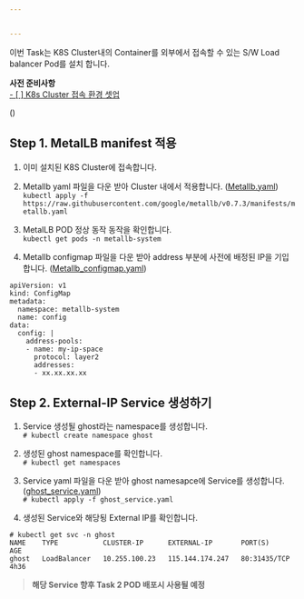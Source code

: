 ```yaml
---


---
```


<p>이번 Task는 K8S Cluster내의 Container를 외부에서 접속할 수 있는 S/W Load balancer Pod를 설치 합니다.</p>
<p><strong>사전 준비사항</strong><br>
<a href="https://github.com/netappkr/NDX_Handsonworkshop-/blob/master/K8s_on_MultiCloud/OnPremNKS.md">-  [ ] K8s Cluster 접속 환경 셋업</a></p>
<p>()</p>
<h2 id="step-1.-metallb-manifest--적용">Step 1. MetalLB manifest  적용</h2>
<ol>
<li>
<p>이미 설치된  K8S Cluster에 접속합니다.</p>
</li>
<li>
<p>Metallb yaml 파일을 다운 받아 Cluster 내에서 적용합니다. (<a href="https://github.com/netappkr/NDX_Handsonworkshop-/blob/master/sourcefile/metallb.yaml">Metallb.yaml</a>)<br>
<code>kubectl apply -f https://raw.githubusercontent.com/google/metallb/v0.7.3/manifests/metallb.yaml</code></p>
</li>
<li>
<p>MetalLB POD 정상 동작 동작을 확인합니다.<br>
<code>kubectl get pods -n metallb-system</code></p>
</li>
<li>
<p>Metallb configmap 파일을 다운 받아 address 부분에 사전에 배정된 IP을 기입합니다. (<a href="https://github.com/netappkr/NDX_Handsonworkshop-/blob/master/sourcefile/metallbconfigmap.yaml">Metallb_configmap.yaml</a>)</p>
</li>
</ol>
 <pre class="  language-undefined"><code class="prism language-&quot;NotActions&quot;:  language-undefined">apiVersion: v1
kind: ConfigMap
metadata:
  namespace: metallb-system
  name: config
data:
  config: |
    address-pools:
    - name: my-ip-space
      protocol: layer2
      addresses:
      - xx.xx.xx.xx </code></pre>
<h2 id="step-2.-external-ip-service--생성하기">Step 2. External-IP Service  생성하기</h2>
<ol>
<li>
<p>Service 생성될 ghost라는 namespace를 생성합니다.<br>
<code># kubectl create namespace ghost</code></p>
</li>
<li>
<p>생성된 ghost namespace를 확인합니다.<br>
<code># kubectl get namespaces</code></p>
</li>
<li>
<p>Service yaml 파일을 다운 받아 ghost namesapce에 Service를 생성합니다.(<a href="https://github.com/netappkr/NDX_Handsonworkshop-/blob/master/sourcefile/ghost_service.yaml">ghost_service.yaml</a>)<br>
<code># kubectl apply -f ghost_service.yaml</code></p>
</li>
<li>
<p>생성된 Service와 해당됭 External IP를 확인합니다.</p>
</li>
</ol>
<pre class="  language-undefined"><code class="prism language-&quot;NotActions&quot;:  language-undefined"># kubectl get svc -n ghost
NAME    TYPE           CLUSTER-IP      EXTERNAL-IP       PORT(S)        AGE
ghost   LoadBalancer   10.255.100.23   115.144.174.247   80:31435/TCP   4h36</code></pre> 
<blockquote>
<p><strong>해당 Service 향후 Task 2 POD 배포시 사용될 예정</strong></p>
</blockquote>

